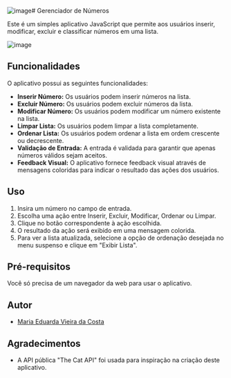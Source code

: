 ![image](https://github.com/vmC0sta/Entra21/assets/116650361/3b0946c9-2513-40ff-be9c-87ea681c78cf)# Gerenciador de Números

Este é um simples aplicativo JavaScript que permite aos usuários inserir, modificar, excluir e classificar números em uma lista.

![image](https://github.com/vmC0sta/Entra21/assets/116650361/3b655b78-62fa-4b3f-8689-da0f05cc8726)

## Funcionalidades

O aplicativo possui as seguintes funcionalidades:

- **Inserir Número:** Os usuários podem inserir números na lista.
- **Excluir Número:** Os usuários podem excluir números da lista.
- **Modificar Número:** Os usuários podem modificar um número existente na lista.
- **Limpar Lista:** Os usuários podem limpar a lista completamente.
- **Ordenar Lista:** Os usuários podem ordenar a lista em ordem crescente ou decrescente.
- **Validação de Entrada:** A entrada é validada para garantir que apenas números válidos sejam aceitos.
- **Feedback Visual:** O aplicativo fornece feedback visual através de mensagens coloridas para indicar o resultado das ações dos usuários.

## Uso

1. Insira um número no campo de entrada.
2. Escolha uma ação entre Inserir, Excluir, Modificar, Ordenar ou Limpar.
3. Clique no botão correspondente à ação escolhida.
4. O resultado da ação será exibido em uma mensagem colorida.
5. Para ver a lista atualizada, selecione a opção de ordenação desejada no menu suspenso e clique em "Exibir Lista".

## Pré-requisitos

Você só precisa de um navegador da web para usar o aplicativo.

## Autor

- [Maria Eduarda Vieira da Costa](https://github.com/vmC0sta-github)


## Agradecimentos

- A API pública "The Cat API" foi usada para inspiração na criação deste aplicativo.

